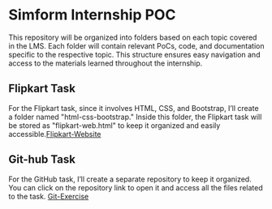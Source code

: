 # Simform Internship POC

This repository will be organized into folders based on each topic covered in the LMS. Each folder will contain relevant PoCs, code, and documentation specific to the respective topic. This structure ensures easy navigation and access to the materials learned throughout the internship.



## Flipkart Task


For the Flipkart task, since it involves HTML, CSS, and Bootstrap, I’ll create a folder named "html-css-bootstrap." Inside this folder, the Flipkart task will be stored as "flipkart-web.html" to keep it organized and easily accessible.[Flipkart-Website](https://github.com/Raj10203/Simform-Training-Work-Raj/blob/master/HTML-CSS-BOOSTRAP/html/flipkart-web.html)


## Git-hub Task

For the GitHub task, I’ll create a separate repository to keep it organized. You can click on the repository link to open it and access all the files related to the task.
[Git-Exercise](https://github.com/Raj10203/Git-Exercise)
